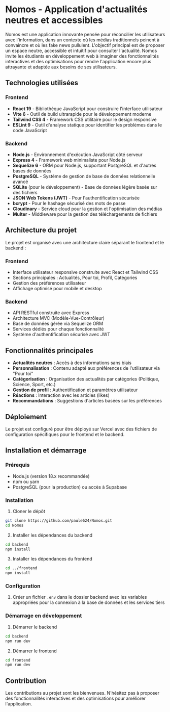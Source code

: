 # Nomos - Application d'actualités neutres et accessibles

Nomos est une application innovante pensée pour réconcilier les utilisateurs avec l'information, dans un contexte où les médias traditionnels peinent à convaincre et où les fake news pullulent. L'objectif principal est de proposer un espace neutre, accessible et intuitif pour consulter l'actualité. Nomos invite les étudiants en développement web à imaginer des fonctionnalités interactives et des optimisations pour rendre l'application encore plus attrayante et adaptée aux besoins de ses utilisateurs.

## Technologies utilisées

### Frontend

- **React 19** - Bibliothèque JavaScript pour construire l'interface utilisateur
- **Vite 6** - Outil de build ultrarapide pour le développement moderne
- **Tailwind CSS 4** - Framework CSS utilitaire pour le design responsive
- **ESLint 9** - Outil d'analyse statique pour identifier les problèmes dans le code JavaScript

### Backend

- **Node.js** - Environnement d'exécution JavaScript côté serveur
- **Express 4** - Framework web minimaliste pour Node.js
- **Sequelize 6** - ORM pour Node.js, supportant PostgreSQL et d'autres bases de données
- **PostgreSQL** - Système de gestion de base de données relationnelle avancé
- **SQLite** (pour le développement) - Base de données légère basée sur des fichiers
- **JSON Web Tokens (JWT)** - Pour l'authentification sécurisée
- **bcrypt** - Pour le hashage sécurisé des mots de passe
- **Cloudinary** - Service cloud pour la gestion et l'optimisation des médias
- **Multer** - Middleware pour la gestion des téléchargements de fichiers

## Architecture du projet

Le projet est organisé avec une architecture claire séparant le frontend et le backend :

### Frontend

- Interface utilisateur responsive construite avec React et Tailwind CSS
- Sections principales : Actualités, Pour toi, Profil, Catégories
- Gestion des préférences utilisateur
- Affichage optimisé pour mobile et desktop

### Backend

- API RESTful construite avec Express
- Architecture MVC (Modèle-Vue-Contrôleur)
- Base de données gérée via Sequelize ORM
- Services dédiés pour chaque fonctionnalité
- Système d'authentification sécurisé avec JWT

## Fonctionnalités principales

- **Actualités neutres** : Accès à des informations sans biais
- **Personnalisation** : Contenu adapté aux préférences de l'utilisateur via "Pour toi"
- **Catégorisation** : Organisation des actualités par catégories (Politique, Science, Sport, etc.)
- **Gestion de profil** : Authentification et paramètres utilisateur
- **Réactions** : Interaction avec les articles (likes)
- **Recommandations** : Suggestions d'articles basées sur les préférences

## Déploiement

Le projet est configuré pour être déployé sur Vercel avec des fichiers de configuration spécifiques pour le frontend et le backend.

## Installation et démarrage

### Prérequis

- Node.js (version 18.x recommandée)
- npm ou yarn
- PostgreSQL (pour la production) ou accès à Supabase

### Installation

1. Cloner le dépôt

```bash
git clone https://github.com/paule624/Nomos.git
cd Nomos
```

2. Installer les dépendances du backend

```bash
cd backend
npm install
```

3. Installer les dépendances du frontend

```bash
cd ../frontend
npm install
```

### Configuration

1. Créer un fichier `.env` dans le dossier backend avec les variables appropriées pour la connexion à la base de données et les services tiers

### Démarrage en développement

1. Démarrer le backend

```bash
cd backend
npm run dev
```

2. Démarrer le frontend

```bash
cd frontend
npm run dev
```

## Contribution

Les contributions au projet sont les bienvenues. N'hésitez pas à proposer des fonctionnalités interactives et des optimisations pour améliorer l'application.

